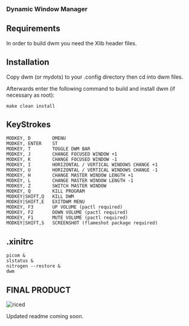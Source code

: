 ### Dynamic Window Manager

Requirements
------------
In order to build dwm you need the Xlib header files.


Installation
------------
Copy dwm (or mydots) to your .config directory then cd into dwm files.

Afterwards enter the following command to build and install dwm (if
necessary as root):

    make clean install

KeyStrokes
----------
```
MODKEY, D        DMENU
MODKEY, ENTER    ST
MODKEY, T        TOGGLE DWM BAR
MODKEY, J        CHANGE FOCUSED WINDOW +1
MODKEY, K        CHANGE FOCUSED WINDOW -1
MODKEY, I        HORIZONTAL / VERTICAL WINDOWS CHANGE +1
MODKEY, U        HORIZONTAL / VERTICAL WINDOWS CHANGE -1
MODKEY, H        CHANGE MASTER WINDOW LENGTH +1
MODKEY, L        CHANGE MASTER WINDOW LENGTH -1
MODKEY, Z        SWITCH MASTER WINDOW
MODKEY, Q        KILL PROGRAM
MODKEY|SHIFT,Q   KILL DWM
MODKEY|SHIFT,E   EXITDWM MENU
MODKEY, F3       UP VOLUME (pactl required)
MODKEY, F2       DOWN VOLUME (pactl required)
MODKEY, F1       MUTE VOLUME (pactl required)
MODKEY|SHIFT,S   SCREENSHOT (flameshot package required)
```

.xinitrc
--------
```
picom &
slstatus &
nitrogen --restore &
dwm
```



FINAL PRODUCT
-------------

![riced](https://github.com/user-attachments/assets/97817d34-6805-47c1-be48-1f5a8720bc7e)


Updated readme coming soon.
